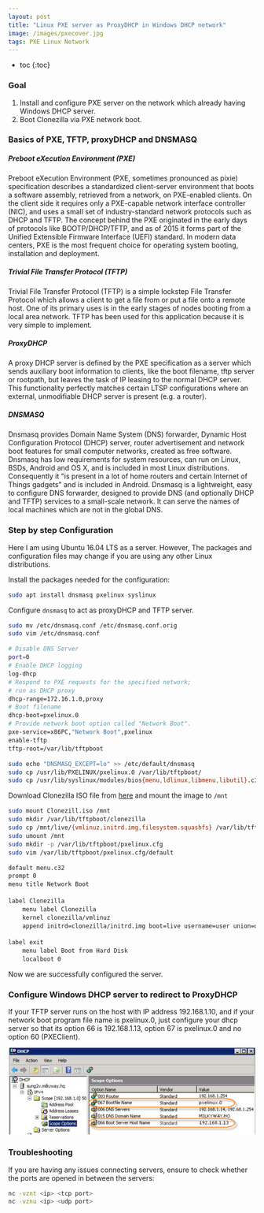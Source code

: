```yaml
---
layout: post
title: "Linux PXE server as ProxyDHCP in Windows DHCP network"
image: /images/pxecover.jpg
tags: PXE Linux Network
---
```


* toc
{:toc}

### Goal
1. Install and configure PXE server on the network which already having Windows DHCP server.
2. Boot Clonezilla via PXE network boot.

### Basics of PXE, TFTP, proxyDHCP and DNSMASQ

##### Preboot eXecution Environment (PXE)

Preboot eXecution Environment (PXE, sometimes pronounced as pixie) specification describes a standardized client-server environment that boots a software assembly, retrieved from a network, on PXE-enabled clients. On the client side it requires only a PXE-capable network interface controller (NIC), and uses a small set of industry-standard network protocols such as DHCP and TFTP. The concept behind the PXE originated in the early days of protocols like BOOTP/DHCP/TFTP, and as of 2015 it forms part of the Unified Extensible Firmware Interface (UEFI) standard. In modern data centers, PXE is the most frequent choice for operating system booting, installation and deployment.

##### Trivial File Transfer Protocol (TFTP)

Trivial File Transfer Protocol (TFTP) is a simple lockstep File Transfer Protocol which allows a client to get a file from or put a file onto a remote host. One of its primary uses is in the early stages of nodes booting from a local area network. TFTP has been used for this application because it is very simple to implement.

##### ProxyDHCP

A proxy DHCP server is defined by the PXE specification as a server which sends auxiliary boot information to clients, like the boot filename, tftp server or rootpath, but leaves the task of IP leasing to the normal DHCP server. This functionality perfectly matches certain LTSP configurations where an external, unmodifiable DHCP server is present (e.g. a router).

##### DNSMASQ

Dnsmasq provides Domain Name System (DNS) forwarder, Dynamic Host Configuration Protocol (DHCP) server, router advertisement and network boot features for small computer networks, created as free software. Dnsmasq has low requirements for system resources, can run on Linux, BSDs, Android and OS X, and is included in most Linux distributions. Consequently it "is present in a lot of home routers and certain Internet of Things gadgets" and is included in Android. Dnsmasq is a lightweight, easy to configure DNS forwarder, designed to provide DNS (and optionally DHCP and TFTP) services to a small-scale network. It can serve the names of local machines which are not in the global DNS.

### Step by step Configuration

Here I am using Ubuntu 16.04 LTS as a server. However, The packages and configuration files may change if you are using any other Linux distributions.

Install the packages needed for the configuration:
```bash
sudo apt install dnsmasq pxelinux syslinux
```

Configure `dnsmasq` to act as proxyDHCP and TFTP server.
```bash
sudo mv /etc/dnsmasq.conf /etc/dnsmasq.conf.orig
sudo vim /etc/dnsmasq.conf
```

```bash
# Disable DNS Server
port=0
# Enable DHCP logging
log-dhcp
# Respond to PXE requests for the specified network;
# run as DHCP proxy
dhcp-range=172.16.1.0,proxy
# Boot filename
dhcp-boot=pxelinux.0
# Provide network boot option called "Network Boot".
pxe-service=x86PC,"Network Boot",pxelinux
enable-tftp
tftp-root=/var/lib/tftpboot
```

```bash
sudo echo "DNSMASQ_EXCEPT=lo" >> /etc/default/dnsmasq
sudo cp /usr/lib/PXELINUX/pxelinux.0 /var/lib/tftpboot/
sudo cp /usr/lib/syslinux/modules/bios{menu,ldlinux,libmenu,libutil}.c32 /var/lib/tftpboot
```

Download Clonezilla ISO file from [here](https://clonezilla.org/) and mount the image to `/mnt`

```bash
sudo mount Clonezill.iso /mnt
sudo mkdir /var/lib/tftpboot/clonezilla
sudo cp /mnt/live/{vmlinuz,initrd.img,filesystem.squashfs} /var/lib/tftpboot/clonezilla
sudo umount /mnt
sudo mkdir -p /var/lib/tftpboot/pxelinux.cfg
sudo vim /var/lib/tftpboot/pxelinux.cfg/default
```

```bash
default menu.c32
prompt 0
menu title Network Boot

label Clonezilla
	menu label Clonezilla
	kernel clonezilla/vmlinuz
	append initrd=clonezilla/initrd.img boot=live username=user union=overlay components noswap noprompt vga=788 keyboard-layouts=en lacales=en_GB.UTF-8 fetch=tftp://172.16.1.125/clonezilla/filesystem.squashfs

label exit
	menu label Boot from Hard Disk
	localboot 0
```

Now we are successfully configured the server.

### Configure Windows DHCP server to redirect to ProxyDHCP

If your TFTP server runs on the host with IP address 192.168.1.10, and if your network boot program file name is pxelinux.0, just configure your dhcp server so that its option 66 is 192.168.1.13, option 67 is pxelinux.0 and no option 60 (PXEClient).

![pxedhcp](/images/pxedhcp.png)

### Troubleshooting

If you are having any issues connecting servers, ensure to check whether the ports are opened in between the servers:

```bash
nc -vznt <ip> <tcp port>
nc -vznu <ip> <udp port>
```
